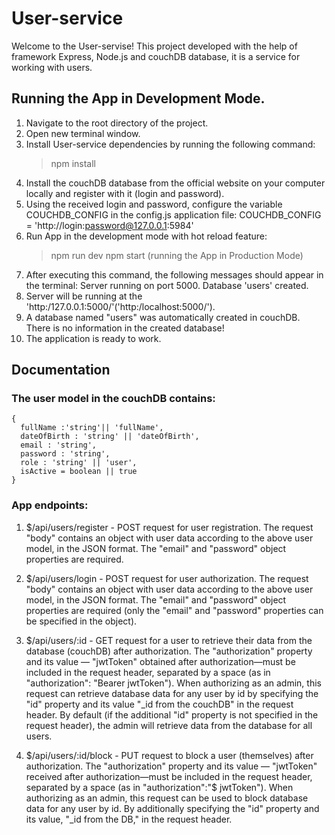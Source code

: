 # User-service

Welcome to the User-servise!
This project developed with the help of framework Express, Node.js and couchDB database, it is a service for working with users.

## Running the App in Development Mode.

1. Navigate to the root directory of the project.
2. Open new terminal window.
3. Install User-service dependencies by running the following command:
   > npm install
4. Install the couchDB database from the official website on your computer locally and register with it (login and password).
5. Using the received login and password, configure the variable COUCHDB_CONFIG in the config.js application file:
   COUCHDB_CONFIG = 'http://login:password@127.0.0.1:5984'
6. Run App in the development mode with hot reload feature:
   > npm run dev
   > npm start (running the App in Production Mode)
7. After executing this command, the following messages should appear in the terminal:
   Server running on port 5000.
   Database 'users' created.
8. Server will be running at the 'http:/127.0.0.1:5000/'('http:/localhost:5000/').
9. A database named "users" was automatically created in couchDB. There is no information in the created database!
10. The application is ready to work.

## Documentation

### The user model in the couchDB contains:

    {
      fullName :'string'|| 'fullName',
      dateOfBirth : 'string' || 'dateOfBirth',
      email : 'string',
      password : 'string',
      role : 'string' || 'user',
      isActive = boolean || true
    }

### App endpoints:

1. $/api/users/register - POST request for user registration. The request "body" contains an object with user data according to the above user model, in the JSON format. The "email" and "password" object properties are required.

2. $/api/users/login - POST request for user authorization. The request "body" contains an object with user data according to the above user model, in the JSON format. The "email" and "password" object properties are required (only the "email" and "password" properties can be specified in the object).

3. $/api/users/:id - GET request for a user to retrieve their data from the database (couchDB) after authorization. The "authorization" property and its value — "jwtToken" obtained after authorization—must be included in the request header, separated by a space (as in "authorization": "Bearer jwtToken"). When authorizing as an admin, this request can retrieve database data for any user by id by specifying the "id" property and its value "\_id from the couchDB" in the request header. By default (if the additional "id" property is not specified in the request header), the admin will retrieve data from the database for all users.

4. $/api/users/:id/block - PUT request to block a user (themselves) after authorization. The "authorization" property and its value — "jwtToken" received after authorization—must be included in the request header, separated by a space (as in "authorization":"$ jwtToken"). When authorizing as an admin, this request can be used to block database data for any user by id. By additionally specifying the "id" property and its value, "\_id from the DB," in the request header.

